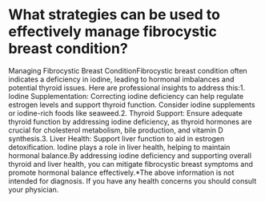 # What strategies can be used to effectively manage fibrocystic breast condition?

Managing Fibrocystic Breast ConditionFibrocystic breast condition often indicates a deficiency in iodine, leading to hormonal imbalances and potential thyroid issues. Here are professional insights to address this:1. Iodine Supplementation: Correcting iodine deficiency can help regulate estrogen levels and support thyroid function. Consider iodine supplements or iodine-rich foods like seaweed.2. Thyroid Support: Ensure adequate thyroid function by addressing iodine deficiency, as thyroid hormones are crucial for cholesterol metabolism, bile production, and vitamin D synthesis.3. Liver Health: Support liver function to aid in estrogen detoxification. Iodine plays a role in liver health, helping to maintain hormonal balance.By addressing iodine deficiency and supporting overall thyroid and liver health, you can mitigate fibrocystic breast symptoms and promote hormonal balance effectively.*The above information is not intended for diagnosis. If you have any health concerns you should consult your physician.